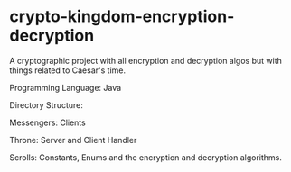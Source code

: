 # crypto-kingdom-encryption-decryption
A cryptographic project with all encryption and decryption algos but with things related to Caesar's time.

Programming Language: Java

Directory Structure:

Messengers: Clients

Throne: Server and Client Handler

Scrolls: Constants, Enums and the encryption and decryption algorithms.

